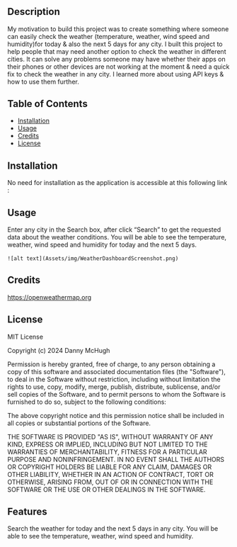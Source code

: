 # <Weather-Dashboard>

## Description

My motivation to build this project was to create something where someone can easily check the weather (temperature, weather, wind speed and humidity)for today & also the next 5 days for any city. I built this project to help people that may need another option to check the weather in different cities. It can solve any problems someone may have whether their apps on their phones or other devices are not working at the moment & need a quick fix to check the weather in any city. I learned more about using API keys & how to use them further.

## Table of Contents 

- [Installation](#installation)
- [Usage](#usage)
- [Credits](#credits)
- [License](#license)

## Installation

No need for installation as the application is accessible at this following link :

## Usage

Enter any city in the Search box, after click “Search” to get the requested data about the weather conditions. You will be able to see the temperature, weather, wind speed and humidity for today and the next 5 days.


    
    ![alt text](Assets/img/WeatherDashboardScreenshot.png)
   

## Credits

https://openweathermap.org

## License

MIT License

Copyright (c) 2024 Danny McHugh

Permission is hereby granted, free of charge, to any person obtaining a copy
of this software and associated documentation files (the "Software"), to deal
in the Software without restriction, including without limitation the rights
to use, copy, modify, merge, publish, distribute, sublicense, and/or sell
copies of the Software, and to permit persons to whom the Software is
furnished to do so, subject to the following conditions:

The above copyright notice and this permission notice shall be included in all
copies or substantial portions of the Software.

THE SOFTWARE IS PROVIDED "AS IS", WITHOUT WARRANTY OF ANY KIND, EXPRESS OR
IMPLIED, INCLUDING BUT NOT LIMITED TO THE WARRANTIES OF MERCHANTABILITY,
FITNESS FOR A PARTICULAR PURPOSE AND NONINFRINGEMENT. IN NO EVENT SHALL THE
AUTHORS OR COPYRIGHT HOLDERS BE LIABLE FOR ANY CLAIM, DAMAGES OR OTHER
LIABILITY, WHETHER IN AN ACTION OF CONTRACT, TORT OR OTHERWISE, ARISING FROM,
OUT OF OR IN CONNECTION WITH THE SOFTWARE OR THE USE OR OTHER DEALINGS IN THE
SOFTWARE.

## Features

Search the weather for today and the next 5 days in any city. You will be able to see the temperature, weather, wind speed and humidity.


